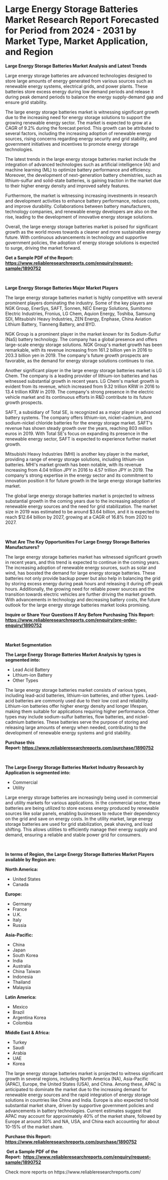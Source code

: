 <p><h1>Large Energy Storage Batteries Market Research Report Forecasted for Period from 2024 -  2031 by Market Type, Market Application, and Region</h1></p><p><strong>Large Energy Storage Batteries Market Analysis and Latest Trends</strong></p>
<p><p>Large energy storage batteries are advanced technologies designed to store large amounts of energy generated from various sources such as renewable energy systems, electrical grids, and power plants. These batteries store excess energy during low demand periods and release it during peak demand periods to balance the energy supply-demand gap and ensure grid stability.</p><p>The large energy storage batteries market is witnessing significant growth due to the increasing need for energy storage solutions to support the growing renewable energy sector. The market is expected to grow at a CAGR of 9.2% during the forecast period. This growth can be attributed to several factors, including the increasing adoption of renewable energy sources, rising concerns regarding energy security and grid stability, and government initiatives and incentives to promote energy storage technologies.</p><p>The latest trends in the large energy storage batteries market include the integration of advanced technologies such as artificial intelligence (AI) and machine learning (ML) to optimize battery performance and efficiency. Moreover, the development of next-generation battery chemistries, such as lithium-sulfur and solid-state batteries, is gaining traction in the market due to their higher energy density and improved safety features.</p><p>Furthermore, the market is witnessing increasing investments in research and development activities to enhance battery performance, reduce costs, and improve durability. Collaborations between battery manufacturers, technology companies, and renewable energy developers are also on the rise, leading to the development of innovative energy storage solutions.</p><p>Overall, the large energy storage batteries market is poised for significant growth as the world moves towards a cleaner and more sustainable energy future. With continuous advancements in technology and supportive government policies, the adoption of energy storage solutions is expected to surge, driving the market forward.</p></p>
<p><strong>Get a Sample PDF of the Report:&nbsp; <a href="https://www.reliableresearchreports.com/enquiry/request-sample/1890752">https://www.reliableresearchreports.com/enquiry/request-sample/1890752</a></strong></p>
<p>&nbsp;</p>
<p><strong>Large Energy Storage Batteries Major Market Players</strong></p>
<p><p>The large energy storage batteries market is highly competitive with several prominent players dominating the industry. Some of the key players are NGK Group, EnerSys, SAFT, Sonnen, NEC Energy Solutions, Sumitomo Electric Industries, Fronius, LG Chem, Aquion Energy, Toshiba, Samsung SDI, Mitsubishi Heavy Industries, ZEN Energy, Enphase, China Aviation Lithium Battery, Tianneng Battery, and BYD.</p><p>NGK Group is a prominent player in the market known for its Sodium-Sulfur (NaS) battery technology. The company has a global presence and offers large-scale energy storage solutions. NGK Group's market growth has been remarkable, with its revenue increasing from 161.2 billion yen in 2016 to 203.3 billion yen in 2019. The company's future growth prospects are favorable, as the demand for energy storage solutions continues to rise.</p><p>Another significant player in the large energy storage batteries market is LG Chem. The company is a leading provider of lithium-ion batteries and has witnessed substantial growth in recent years. LG Chem's market growth is evident from its revenue, which increased from 9.32 trillion KRW in 2016 to 13.4 trillion KRW in 2019. The company's strong presence in the electric vehicle market and its continuous efforts in R&D contribute to its future growth prospects.</p><p>SAFT, a subsidiary of Total SE, is recognized as a major player in advanced battery systems. The company offers lithium-ion, nickel-cadmium, and sodium-nickel chloride batteries for the energy storage market. SAFT's revenue has shown steady growth over the years, reaching 803 million euros in 2019. With Total SE's focus on expanding its presence in the renewable energy sector, SAFT is expected to experience further market growth.</p><p>Mitsubishi Heavy Industries (MHI) is another key player in the market, providing a range of energy storage solutions, including lithium-ion batteries. MHI's market growth has been notable, with its revenue increasing from 4.04 trillion JPY in 2016 to 4.57 trillion JPY in 2019. The company's strong expertise in the energy sector and its commitment to innovation position it for future growth in the large energy storage batteries market.</p><p>The global large energy storage batteries market is projected to witness substantial growth in the coming years due to the increasing adoption of renewable energy sources and the need for grid stabilization. The market size in 2019 was estimated to be around $3.64 billion, and it is expected to reach $12.64 billion by 2027, growing at a CAGR of 16.8% from 2020 to 2027.</p></p>
<p>&nbsp;</p>
<p><strong>What Are The Key Opportunities For Large Energy Storage Batteries Manufacturers?</strong></p>
<p><p>The large energy storage batteries market has witnessed significant growth in recent years, and this trend is expected to continue in the coming years. The increasing adoption of renewable energy sources, such as solar and wind, has boosted the demand for large energy storage batteries. These batteries not only provide backup power but also help in balancing the grid by storing excess energy during peak hours and releasing it during off-peak hours. Additionally, the growing need for reliable power sources and the transition towards electric vehicles are further driving the market growth. With advancements in technology and decreasing battery costs, the future outlook for the large energy storage batteries market looks promising.</p></p>
<p><strong>Inquire or Share Your Questions If Any Before Purchasing This Report: <a href="https://www.reliableresearchreports.com/enquiry/pre-order-enquiry/1890752">https://www.reliableresearchreports.com/enquiry/pre-order-enquiry/1890752</a></strong></p>
<p>&nbsp;</p>
<p><strong>Market Segmentation</strong></p>
<p><strong>The Large Energy Storage Batteries Market Analysis by types is segmented into:</strong></p>
<p><ul><li>Lead Acid Battery</li><li>Lithium-ion Battery</li><li>Other Types</li></ul></p>
<p><p>The large energy storage batteries market consists of various types, including lead-acid batteries, lithium-ion batteries, and other types. Lead-acid batteries are commonly used due to their low cost and reliability. Lithium-ion batteries offer higher energy density and longer lifespan, making them suitable for applications requiring higher performance. Other types may include sodium-sulfur batteries, flow batteries, and nickel-cadmium batteries. These batteries serve the purpose of storing and releasing large amounts of energy when needed, contributing to the development of renewable energy systems and grid stability.</p></p>
<p><strong>Purchase this Report:&nbsp;<a href="https://www.reliableresearchreports.com/purchase/1890752">https://www.reliableresearchreports.com/purchase/1890752</a></strong></p>
<p>&nbsp;</p>
<p><strong>The Large Energy Storage Batteries Market Industry Research by Application is segmented into:</strong></p>
<p><ul><li>Commercial</li><li>Utility</li></ul></p>
<p><p>Large energy storage batteries are increasingly being used in commercial and utility markets for various applications. In the commercial sector, these batteries are being utilized to store excess energy produced by renewable sources like solar panels, enabling businesses to reduce their dependency on the grid and save on energy costs. In the utility market, large energy storage batteries are used for grid stabilization, peak shaving, and load shifting. This allows utilities to efficiently manage their energy supply and demand, ensuring a reliable and stable power grid for consumers.</p></p>
<p>&nbsp;</p>
<p><strong>In terms of Region, the Large Energy Storage Batteries Market Players available by Region are:</strong></p>
<p>
    <p> <strong> North America: </strong>
        <ul>
            <li>United States</li>
            <li>Canada</li>
        </ul>
        </p> 
    <p> <strong> Europe: </strong>
        <ul>
            <li>Germany</li>
            <li>France</li>
            <li>U.K.</li>
            <li>Italy</li>
            <li>Russia</li>
        </ul>
        </p> 
    <p> <strong> Asia-Pacific: </strong>
        <ul>
            <li>China</li>
            <li>Japan</li>
            <li>South Korea</li>
            <li>India</li>
            <li>Australia</li>
            <li>China Taiwan</li>
            <li>Indonesia</li>
            <li>Thailand</li>
            <li>Malaysia</li>
        </ul>
        </p> 
    <p> <strong> Latin America: </strong>
        <ul>
            <li>Mexico</li>
            <li>Brazil</li>
            <li>Argentina Korea</li>
            <li>Colombia</li>
        </ul>
        </p> 
    <p> <strong> Middle East & Africa: </strong>
        <ul>
            <li>Turkey</li>
            <li>Saudi</li>
            <li>Arabia</li>
            <li>UAE</li>
            <li>Korea</li>
        </ul>
    </p>
    </p>
<p><p>The large energy storage batteries market is projected to witness significant growth in several regions, including North America (NA), Asia-Pacific (APAC), Europe, the United States (USA), and China. Among these, APAC is anticipated to dominate the market due to the increasing demand for renewable energy sources and the rapid integration of energy storage solutions in countries like China and India. Europe is also expected to hold substantial market share, driven by supportive government policies and advancements in battery technologies. Current estimates suggest that APAC may account for approximately 40% of the market share, followed by Europe at around 30% and NA, USA, and China each accounting for about 10-15% of the market share.</p></p>
<p><strong>Purchase this Report: <a href="https://www.reliableresearchreports.com/purchase/1890752">https://www.reliableresearchreports.com/purchase/1890752</a></strong></p>
<p>&nbsp;<strong>Get a Sample PDF of the Report:&nbsp;&nbsp;<a href="https://www.reliableresearchreports.com/enquiry/request-sample/1890752">https://www.reliableresearchreports.com/enquiry/request-sample/1890752</a></strong></p>
<p><strong></strong></p>
<p>Check more reports on https://www.reliableresearchreports.com/</p>